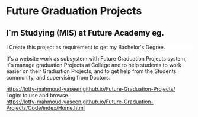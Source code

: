 # Future Graduation Projects
<h2> I`m Studying (MIS) at Future Academy eg. </h2>
<p style="background-color: white;"> I Create this project as requirement to get my Bachelor's Degree. </p>
It's a website work as subsystem with Future Graduation Projects system, it`s manage graduation Projects at College and to help students to work easier on their Graduation Projects, and to get help from the Students community, and supervising from Doctors.

https://lotfy-mahmoud-yaseen.github.io/Future-Graduation-Projects/    <br>
Login: to use and browse.  <br>
https://lotfy-mahmoud-yaseen.github.io/Future-Graduation-Projects/Code/index/Home.html
